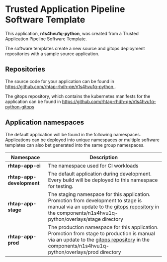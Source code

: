 # Trusted Application Pipeline Software Template

This application, **n1s4hvu1q-python**, was created from a Trusted Application Pipeline Software Template.

The software templates create a new source and gitops deployment repositories with a sample source application. 

## Repositories

The source code for your application can be found in [https://github.com/rhtap-rhdh-qe/n1s4hvu1q-python ](https://github.com/rhtap-rhdh-qe/n1s4hvu1q-python ).
 
The gitops repository, which contains the kubernetes manifests for the application can be found in 
[https://github.com/rhtap-rhdh-qe/n1s4hvu1q-python-gitops ](https://github.com/rhtap-rhdh-qe/n1s4hvu1q-python-gitops ) 

## Application namespaces 

The default application will be found in the following namespaces. Applications can be deployed into unique namespaces or multiple software templates can also bet generated into the same group namespaces.  

|  Namespace   |  Description   |  
| -------- | -------- |
| **rhtap-app-ci** | The namespace used for CI workloads |
| **rhtap-app-development** | The default application during development. Every build will be deployed to this namespace for testing. |
| **rhtap-app-stage** | The staging namespace for this application. Promotion from development to stage is manual via an update to the [gitops repository](https://github.com/rhtap-rhdh-qe/n1s4hvu1q-python-gitops ) in the components/n1s4hvu1q-python/overlays/stage directory |
| **rhtap-app-prod** | The production namespace for this application. Promotion from stage to production is manual via an update to the [gitops repository](https://github.com/rhtap-rhdh-qe/n1s4hvu1q-python-gitops ) in the components/n1s4hvu1q-python/overlays/prod directory |